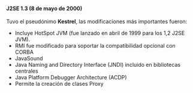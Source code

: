 #### J2SE 1.3 (8 de mayo de 2000)


Tuvo el pseudónimo **Kestrel**, las modificaciones más importantes fueron:

* Incluye HotSpot JVM (fue lanzado en abril de 1999 para los 1,2 J2SE JVM).
* RMI fue modificado para soportar la compatibilidad opcional con CORBA
* JavaSound
* Java Naming and Directory Interface (JNDI) incluido en bibliotecas centrales
* Java Platform Debugger Architecture (ACDP)
* Permite la creación de clases Proxy

